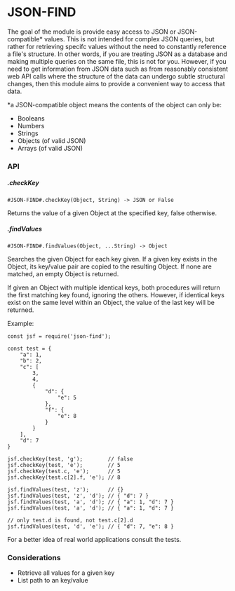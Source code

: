 # JSON-FIND

The goal of the module is provide easy access to JSON or JSON-compatible* values. This is not intended for complex JSON queries, but rather for retrieving specifc values without the need to constantly reference a file's structure. In other words, if you are treating JSON as a database and making multiple queries on the same file, this is not for you. However, if you need to get information from JSON data such as from reasonably consistent web API calls where the structure of the data can undergo subtle structural changes, then this module aims to provide a convenient way to access that data.

*a JSON-compatible object means the contents of the object can only be:
- Booleans
- Numbers
- Strings
- Objects (of valid JSON)
- Arrays (of valid JSON)


### API

##### .checkKey
    #JSON-FIND#.checkKey(Object, String) -> JSON or False

Returns the value of a given Object at the specified key, false otherwise.

##### .findValues
    #JSON-FIND#.findValues(Object, ...String) -> Object
    
Searches the given Object for each key given. If a given key exists in the Object, its key/value pair
are copied to the resulting Object. If none are matched, an empty Object is returned.

If given an Object with multiple identical keys, both procedures will return the first matching key found, ignoring the others. However, if identical keys exist on the same level within an Object, the value of the last key will be returned.

Example:

    const jsf = require('json-find');

    const test = {
        "a": 1,
        "b": 2,
        "c": [
            3, 
            4, 
            {
                "d": {
                    "e": 5
                },
                "f": {
                    "e": 8
                }
            }
        ],
        "d": 7
    }
    
    jsf.checkKey(test, 'g');        // false
    jsf.checkKey(test, 'e');        // 5
    jsf.checkKey(test.c, 'e');      // 5
    jsf.checkKey(test.c[2].f, 'e'); // 8
    
    jsf.findValues(test, 'z');      // {}
    jsf.findValues(test, 'z', 'd'); // { "d": 7 }
    jsf.findValues(test, 'a', 'd'); // { "a": 1, "d": 7 }
    jsf.findValues(test, 'a', 'd'); // { "a": 1, "d": 7 }
    
    // only test.d is found, not test.c[2].d
    jsf.findValues(test, 'd', 'e'); // { "d": 7, "e": 8 }
    

For a better idea of real world applications consult the tests.


### Considerations
- Retrieve all values for a given key
- List path to an key/value
